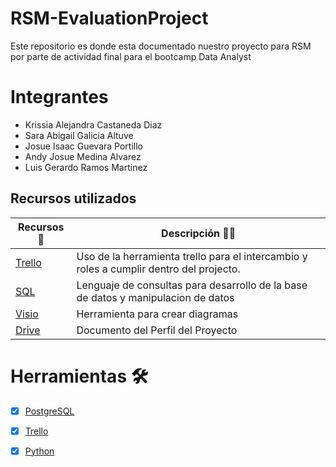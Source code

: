 # RSM-EvaluationProject

Este repositorio es donde esta documentado nuestro proyecto para RSM por parte de actividad final para el bootcamp Data Analyst

# Integrantes

- Krissia Alejandra Castaneda Diaz
- Sara Abigail Galicia Altuve
- Josue Isaac Guevara Portillo
- Andy Josue Medina Alvarez
- Luis Gerardo Ramos Martinez

## Recursos utilizados

| Recursos 🙌                                                                                           | Descripción 🤯🧐                                                                                                                                     |
| ----------------------------------------------------------------------------------------------------- | ---------------------------------------------------------------------------------------------------------------------------------------------------- |
| [Trello](https://trello.com/b/Mgzfr7cQ/proyecto-rsm)  | Uso de la herramienta trello para el intercambio y roles a cumplir dentro del projecto.                                                              |
| [SQL](https://drive.google.com/file/d/1Q-SmyAOzW18pL6Ixb_gcWW_Xi2wQJxYG/view?usp=sharing)        | Lenguaje de consultas para desarrollo de la base de datos y manipulacion de datos  |
| [Visio](https://drive.google.com/drive/folders/1fH_PypQYacHc58zRJ-O6W_28CZ6X_jsv?usp=sharing) | Herramienta para crear diagramas                                                                           |
| [Drive](https://drive.google.com/drive/folders/1oPw7S_f2xIWM5oypwp4MbGWzeKtxSflE?usp=sharing)     | Documento del Perfil del Proyecto                                                                                                                    |
# Herramientas 🛠️

- [x] [PostgreSQL](https://www.postgresql.org/)

- [x] [Trello](https://trello.com/b/Mgzfr7cQ/proyecto-rsm)

- [x] [Python](https://www.python.org/)

